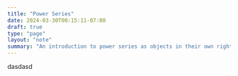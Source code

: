 ```yaml
---
title: "Power Series"
date: 2024-03-30T00:15:11-07:00
draft: true
type: "page"
layout: "note"
summary: "An introduction to power series as objects in their own right."
---
```


dasdasd

